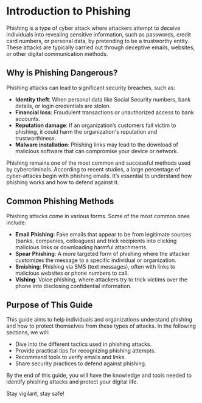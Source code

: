 
# Introduction to Phishing

Phishing is a type of cyber attack where attackers attempt to deceive individuals into revealing sensitive information, such as passwords, credit card numbers, or personal data, by pretending to be a trustworthy entity. These attacks are typically carried out through deceptive emails, websites, or other digital communication methods.

## Why is Phishing Dangerous?

Phishing attacks can lead to significant security breaches, such as:
- **Identity theft**: When personal data like Social Security numbers, bank details, or login credentials are stolen.
- **Financial loss**: Fraudulent transactions or unauthorized access to bank accounts.
- **Reputation damage**: If an organization’s customers fall victim to phishing, it could harm the organization's reputation and trustworthiness.
- **Malware installation**: Phishing links may lead to the download of malicious software that can compromise your device or network.

Phishing remains one of the most common and successful methods used by cybercriminals. According to recent studies, a large percentage of cyber-attacks begin with phishing emails. It’s essential to understand how phishing works and how to defend against it.

## Common Phishing Methods

Phishing attacks come in various forms. Some of the most common ones include:
- **Email Phishing**: Fake emails that appear to be from legitimate sources (banks, companies, colleagues) and trick recipients into clicking malicious links or downloading harmful attachments.
- **Spear Phishing**: A more targeted form of phishing where the attacker customizes the message to a specific individual or organization.
- **Smishing**: Phishing via SMS (text messages), often with links to malicious websites or phone numbers to call.
- **Vishing**: Voice phishing, where attackers try to trick victims over the phone into disclosing confidential information.

## Purpose of This Guide

This guide aims to help individuals and organizations understand phishing and how to protect themselves from these types of attacks. In the following sections, we will:
- Dive into the different tactics used in phishing attacks.
- Provide practical tips for recognizing phishing attempts.
- Recommend tools to verify emails and links.
- Share security practices to defend against phishing.

By the end of this guide, you will have the knowledge and tools needed to identify phishing attacks and protect your digital life.

Stay vigilant, stay safe!
